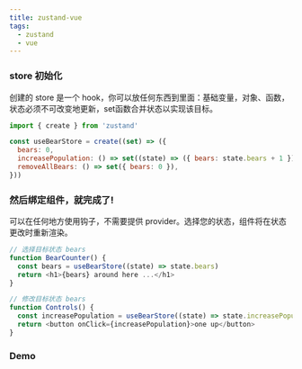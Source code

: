 ```yaml
---
title: zustand-vue
tags:
  - zustand 
  - vue
---
```


### store 初始化
创建的 store 是一个 hook，你可以放任何东西到里面：基础变量，对象、函数，状态必须不可改变地更新，set函数合并状态以实现该目标。
```js
import { create } from 'zustand'

const useBearStore = create((set) => ({
  bears: 0,
  increasePopulation: () => set((state) => ({ bears: state.bears + 1 })),
  removeAllBears: () => set({ bears: 0 }),
}))
```
### 然后绑定组件，就完成了!
可以在任何地方使用钩子，不需要提供 provider。选择您的状态，组件将在状态更改时重新渲染。
```js
// 选择目标状态 bears
function BearCounter() {
  const bears = useBearStore((state) => state.bears)
  return <h1>{bears} around here ...</h1>
}

// 修改目标状态 bears
function Controls() {
  const increasePopulation = useBearStore((state) => state.increasePopulation)
  return <button onClick={increasePopulation}>one up</button>
}
```

### Demo